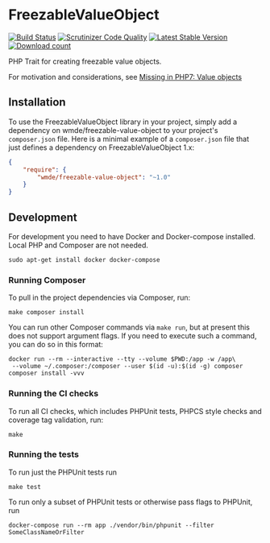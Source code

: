 # FreezableValueObject

[![Build Status](https://travis-ci.org/wmde/FreezableValueObject.svg?branch=master)](https://travis-ci.org/wmde/FreezableValueObject)
[![Scrutinizer Code Quality](https://scrutinizer-ci.com/g/wmde/FreezableValueObject/badges/quality-score.png?b=master)](https://scrutinizer-ci.com/g/wmde/FreezableValueObject/?branch=master)
[![Latest Stable Version](https://poser.pugx.org/wmde/freezable-value-object/version.png)](https://packagist.org/packages/wmde/freezable-value-object)
[![Download count](https://poser.pugx.org/wmde/freezable-value-object/d/total.png)](https://packagist.org/packages/wmde/freezable-value-object)

PHP Trait for creating freezable value objects.

For motivation and considerations, see
[Missing in PHP7: Value objects](https://www.entropywins.wtf/blog/2016/02/03/missing-in-php7-value-objects/)

## Installation

To use the FreezableValueObject library in your project, simply add a dependency on wmde/freezable-value-object
to your project's `composer.json` file. Here is a minimal example of a `composer.json`
file that just defines a dependency on FreezableValueObject 1.x:

```json
{
    "require": {
        "wmde/freezable-value-object": "~1.0"
    }
}
```

## Development

For development you need to have Docker and Docker-compose installed. Local PHP and Composer are not needed.

    sudo apt-get install docker docker-compose

### Running Composer

To pull in the project dependencies via Composer, run:

    make composer install

You can run other Composer commands via `make run`, but at present this does not support argument flags.
If you need to execute such a command, you can do so in this format:

    docker run --rm --interactive --tty --volume $PWD:/app -w /app\
     --volume ~/.composer:/composer --user $(id -u):$(id -g) composer composer install -vvv

### Running the CI checks

To run all CI checks, which includes PHPUnit tests, PHPCS style checks and coverage tag validation, run:

    make
    
### Running the tests

To run just the PHPUnit tests run

    make test

To run only a subset of PHPUnit tests or otherwise pass flags to PHPUnit, run

    docker-compose run --rm app ./vendor/bin/phpunit --filter SomeClassNameOrFilter

